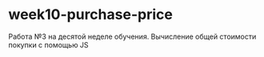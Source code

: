 # week10-purchase-price
 Работа №3 на десятой неделе обучения. Вычисление общей стоимости покупки с помощью JS
